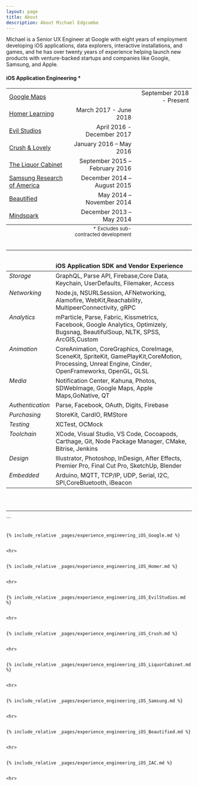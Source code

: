 ```yaml
---
layout: page
title: About
description: About Michael Edgcumbe
---
```


<a name="summary"></a>
<p>Michael is a Senior UX Engineer at Google with eight years of employment developing iOS applications, data explorers, interactive installations, and games, and he has over twenty years of experience helping launch new products with venture-backed startups and companies like Google, Samsung, and Apple.</p>

#### iOS Application Engineering *

<table style="width:100%">
<tr><td><a href="#google-maps">Google Maps</a><td><td align="right">September 2018 - Present</td></tr>
<tr><td><a href="#homer-learning">Homer Learning</a></td><td align="right">March 2017 - June 2018</td></tr>
<tr><td><a href="#evil-studios">Evil Studios</a></td><td align="right">April 2016 - December 2017</td></tr>
<tr><td><a href="#crush-and-lovely">Crush & Lovely</a></td><td align="right">January 2016 – May 2016</td></tr>
<tr><td><a href="#liquor-cabinet">The Liquor Cabinet</a></td><td align="right">September 2015 – February 2016</td></tr>
<tr><td><a href="#samsung">Samsung Research of America</a></td><td align="right">December 2014 – August 2015</td></tr>
<tr><td><a href="#beautified">Beautified</a></td><td align="right">May 2014 – November 2014</td></tr>
<tr><td><a href="#mindspark">Mindspark</a></td><td align="right">December 2013 – May 2014</td></tr>
<tfoot><tr><td></td><td align="right"><sub>* Excludes sub-contracted development</sub></td></tr></tfoot>
</table>

```

```

<hr>

```

```

<table style="width:100%" cellpadding="10">
	<thead><tr><td></td><td><b>iOS Application SDK and Vendor Experience</b></td></tr></thead>
	<tr><td valign="top"><em>Storage</em></td><td>GraphQL, Parse API, Firebase,Core Data, Keychain,
UserDefaults, Filemaker, Access</td></tr>
	<tr><td valign="top"><em>Networking</em></td><td>Node.js, NSURLSession, AFNetworking, Alamofire,
WebKit,Reachability, MultipeerConnectivity, gRPC</td></tr>
	<tr><td valign="top"><em>Analytics</em></td><td>mParticle, Parse, Fabric, Kissmetrics, Facebook, Google
Analytics, Optimizely, Bugsnag, BeautifulSoup, NLTK,
SPSS, ArcGIS,Custom</td></tr>
	<tr><td valign="top"><em>Animation</em></td><td>CoreAnimation, CoreGraphics, CoreImage, SceneKit,
SpriteKit, GamePlayKit,CoreMotion, Processing, Unreal Engine,
Cinder, OpenFrameworks, OpenGL, GLSL</td></tr>
	<tr><td valign="top"><em>Media</em></td><td>Notification Center, Kahuna, Photos, SDWebImage, Google
Maps, Apple Maps,GoNative, QT</td></tr>
	<tr><td valign="top"><em>Authentication</em></td><td>Parse, Facebook, OAuth, Digits, Firebase</td></tr>
	<tr><td valign="top"><em>Purchasing</em></td><td>StoreKit, CardIO, RMStore</td></tr>
	<tr><td valign="top"><em>Testing</em></td><td>XCTest, OCMock</td></tr>
	<tr><td valign="top"><em>Toolchain</em></td><td>XCode, Visual Studio, VS Code, Cocoapods, Carthage, Git, Node
Package Manager, CMake, Bitrise, Jenkins</td></tr>
	<tr><td valign="top"><em>Design</em></td><td>Illustrator, Photoshop, InDesign, After Effects, Premier
Pro, Final Cut Pro, SketchUp, Blender</td></tr>
	<tr><td valign="top"><em>Embedded</em></td><td>Arduino, MQTT, TCP/IP, UDP, Serial, I2C,
SPI,CoreBluetooth, iBeacon</td></tr>
</table>
<br>

```

```
<hr>
```

```

{% include_relative _pages/experience_engineering_iOS_Google.md %}

```

```

<hr>

```

```

{% include_relative _pages/experience_engineering_iOS_Homer.md %}

```

```

<hr>

```

```

{% include_relative _pages/experience_engineering_iOS_EvilStudios.md %}

```

```

<hr>

```

```

{% include_relative _pages/experience_engineering_iOS_Crush.md %}

```

```

<hr>

```

```

{% include_relative _pages/experience_engineering_iOS_LiquorCabinet.md %}

```

```

<hr>

```

```

{% include_relative _pages/experience_engineering_iOS_Samsung.md %}

```

```

<hr>

```

```

{% include_relative _pages/experience_engineering_iOS_Beautified.md %}

```

```

<hr>

```

```

{% include_relative _pages/experience_engineering_iOS_IAC.md %}

```

```

<hr>

```

```
